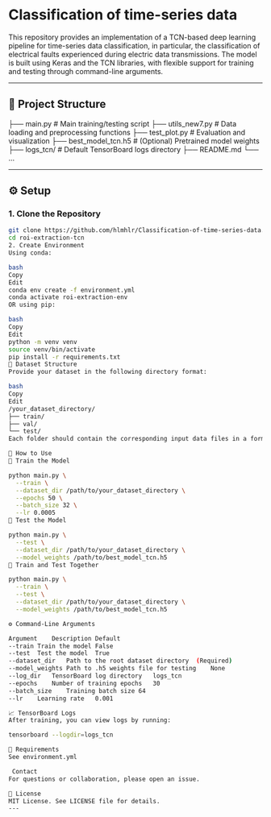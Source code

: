 # Classification of time-series data

This repository provides an implementation of a TCN-based deep learning pipeline for time-series data classification, in particular, the classification of electrical faults experienced during electric data transmissions. The model is built using Keras and the TCN libraries, with flexible support for training and testing through command-line arguments.


---

## 📁 Project Structure

├── main.py # Main training/testing script
├── utils_new7.py # Data loading and preprocessing functions
├── test_plot.py # Evaluation and visualization
├── best_model_tcn.h5 # (Optional) Pretrained model weights
├── logs_tcn/ # Default TensorBoard logs directory
├── README.md
└── ...

---

## ⚙️ Setup

### 1. Clone the Repository

```bash
git clone https://github.com/hlmhlr/Classification-of-time-series-data.gitt
cd roi-extraction-tcn
2. Create Environment
Using conda:

bash
Copy
Edit
conda env create -f environment.yml
conda activate roi-extraction-env
OR using pip:

bash
Copy
Edit
python -m venv venv
source venv/bin/activate
pip install -r requirements.txt
📂 Dataset Structure
Provide your dataset in the following directory format:

bash
Copy
Edit
/your_dataset_directory/
├── train/
├── val/
└── test/
Each folder should contain the corresponding input data files in a format supported by data_generator() in utils_new7.py.

🚀 How to Use
🔹 Train the Model

python main.py \
  --train \
  --dataset_dir /path/to/your_dataset_directory \
  --epochs 50 \
  --batch_size 32 \
  --lr 0.0005
🔹 Test the Model

python main.py \
  --test \
  --dataset_dir /path/to/your_dataset_directory \
  --model_weights /path/to/best_model_tcn.h5
🔹 Train and Test Together

python main.py \
  --train \
  --test \
  --dataset_dir /path/to/your_dataset_directory \
  --model_weights /path/to/best_model_tcn.h5

⚙️ Command-Line Arguments

Argument	Description	Default
--train	Train the model	False
--test	Test the model	True
--dataset_dir	Path to the root dataset directory	(Required)
--model_weights	Path to .h5 weights file for testing	None
--log_dir	TensorBoard log directory	logs_tcn
--epochs	Number of training epochs	30
--batch_size	Training batch size	64
--lr	Learning rate	0.001

📈 TensorBoard Logs
After training, you can view logs by running:

tensorboard --logdir=logs_tcn

🧪 Requirements
See environment.yml

 Contact
For questions or collaboration, please open an issue. 

📄 License
MIT License. See LICENSE file for details.
---
